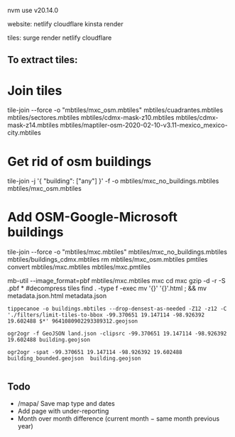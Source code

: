 nvm use v20.14.0

website:
netlify
cloudflare
kinsta
render

tiles:
surge
render
netlify
cloudflare

## To extract tiles:

# Join tiles
tile-join --force -o "mbtiles/mxc_osm.mbtiles" mbtiles/cuadrantes.mbtiles mbtiles/sectores.mbtiles mbtiles/cdmx-mask-z10.mbtiles mbtiles/cdmx-mask-z14.mbtiles mbtiles/maptiler-osm-2020-02-10-v3.11-mexico_mexico-city.mbtiles

# Get rid of osm buildings
tile-join -j '{ "building": ["any"] }' -f -o mbtiles/mxc_no_buildings.mbtiles mbtiles/mxc_osm.mbtiles

# Add OSM-Google-Microsoft buildings
tile-join --force -o "mbtiles/mxc.mbtiles" mbtiles/mxc_no_buildings.mbtiles mbtiles/buildings_cdmx.mbtiles
rm mbtiles/mxc_osm.mbtiles 
pmtiles convert mbtiles/mxc.mbtiles mbtiles/mxc.pmtiles 

mb-util --image_format=pbf mbtiles/mxc.mbtiles mxc
cd  mxc
gzip -d -r -S .pbf *  #decompress tiles
find . -type f -exec mv '{}' '{}'.html \; && mv metadata.json.html metadata.json
```
tippecanoe -o buildings.mbtiles --drop-densest-as-needed -Z12 -z12 -C './filters/limit-tiles-to-bbox -99.370651 19.147114 -98.926392 19.602488 $*' 9641080902293389312.geojson

ogr2ogr -f GeoJSON land.json -clipsrc -99.370651 19.147114 -98.926392 19.602488 building.geojson

ogr2ogr -spat -99.370651 19.147114 -98.926392 19.602488  building_bounded.geojson  building.geojson


```


## Todo

* /mapa/ Save map type and dates
* Add page with under-reporting
* Month over month difference (current month − same month previous year)

